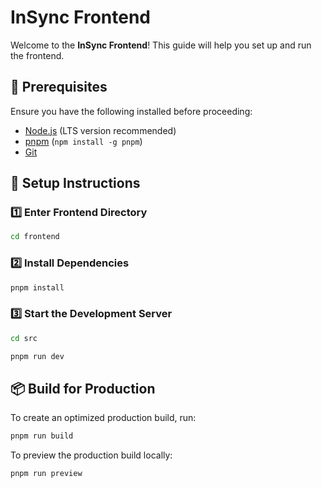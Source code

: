 # InSync Frontend

Welcome to the **InSync Frontend**! This guide will help you set up and run the frontend.

## 📌 Prerequisites

Ensure you have the following installed before proceeding:

- [Node.js](https://nodejs.org/) (LTS version recommended)
- [pnpm](https://pnpm.io/) (`npm install -g pnpm`)
- [Git](https://git-scm.com/)

## 🚀 Setup Instructions

### 1️⃣ Enter Frontend Directory

```sh
cd frontend
```

### 2️⃣ Install Dependencies

```sh
pnpm install
```

### 3️⃣ Start the Development Server

```sh
cd src
```

```sh
pnpm run dev
```

## 📦 Build for Production

To create an optimized production build, run:

```sh
pnpm run build
```

To preview the production build locally:

```sh
pnpm run preview
```

